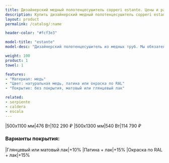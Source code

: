```yaml
---
title: Дизайнерский медный полотенцесушитель copperi estante. Цены и размеры.
description: Купить дизайнерский медный полотенцесушитель copperi estante в Москве по цене производителя.
layout: product
permalink: /catalog/:name

header-color: "#fcf3e3"

model-title: "estante"
model-desc: "Дизайнерский полотенцесушитель из медных труб. Мы обязательно когда-нибудь придумаем крутое описание для этой модели, но сейчас совсем не до того. Посмотрите пока на картинки, всё и так понятно. А если не понятно, позвоните нам и мы всё расскажем. Или напишите, если не любите звонить."

weight: 100
product: 1
towel: 1

features:
- "Материал: медь"
- "Цвет: натуральная медь, патина или окраска по RAL"
- "Покрытие: без покрытия, матовый или глянцевый лак"

related:
- serpiente
- caldera
- escala
---
```

|500x1100 мм|476 Вт|102 290 ₽
|500x1300 мм|540 Вт|114 790 ₽

### Варианты покрытия:

|Глянцевый или матовый лак|+10%
|Патина + лак|+15%
|Окраска по RAL + лак|+15%
